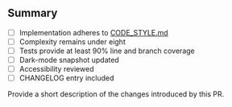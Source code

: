 ## Summary

- [ ] Implementation adheres to [CODE_STYLE.md](docs/CODE_STYLE.md)
- [ ] Complexity remains under eight
- [ ] Tests provide at least 90% line and branch coverage
- [ ] Dark-mode snapshot updated
- [ ] Accessibility reviewed
- [ ] CHANGELOG entry included

Provide a short description of the changes introduced by this PR.
